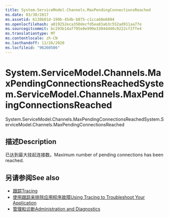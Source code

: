 ```yaml
---
title: System.ServiceModel.Channels.MaxPendingConnectionsReached
ms.date: 03/30/2017
ms.assetid: 6138b01d-199b-45db-b875-c1cca68e6894
ms.openlocfilehash: a019252eca350decfd5ea83ab3c552ad911aa77e
ms.sourcegitcommit: bc293b14af795e0e999e3304dd40c0222cf2ffe4
ms.translationtype: MT
ms.contentlocale: zh-CN
ms.lasthandoff: 11/26/2020
ms.locfileid: "96260586"
---
```

# <a name="systemservicemodelchannelsmaxpendingconnectionsreached"></a><span data-ttu-id="283c1-102">System.ServiceModel.Channels.MaxPendingConnectionsReached</span><span class="sxs-lookup"><span data-stu-id="283c1-102">System.ServiceModel.Channels.MaxPendingConnectionsReached</span></span>

<span data-ttu-id="283c1-103">System.ServiceModel.Channels.MaxPendingConnectionsReached</span><span class="sxs-lookup"><span data-stu-id="283c1-103">System.ServiceModel.Channels.MaxPendingConnectionsReached</span></span>  
  
## <a name="description"></a><span data-ttu-id="283c1-104">描述</span><span class="sxs-lookup"><span data-stu-id="283c1-104">Description</span></span>  

 <span data-ttu-id="283c1-105">已达到最大挂起连接数。</span><span class="sxs-lookup"><span data-stu-id="283c1-105">Maximum number of pending connections has been reached.</span></span>  
  
## <a name="see-also"></a><span data-ttu-id="283c1-106">另请参阅</span><span class="sxs-lookup"><span data-stu-id="283c1-106">See also</span></span>

- [<span data-ttu-id="283c1-107">跟踪</span><span class="sxs-lookup"><span data-stu-id="283c1-107">Tracing</span></span>](index.md)
- [<span data-ttu-id="283c1-108">使用跟踪来排除应用程序故障</span><span class="sxs-lookup"><span data-stu-id="283c1-108">Using Tracing to Troubleshoot Your Application</span></span>](using-tracing-to-troubleshoot-your-application.md)
- [<span data-ttu-id="283c1-109">管理和诊断</span><span class="sxs-lookup"><span data-stu-id="283c1-109">Administration and Diagnostics</span></span>](../index.md)
